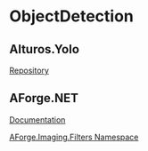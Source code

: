 # ObjectDetection

## Alturos.Yolo

[Repository](https://github.com/AlturosDestinations/Alturos.Yolo)

## AForge.NET

[Documentation](http://www.aforgenet.com/framework/docs/)

[AForge.Imaging.Filters Namespace](http://www.aforgenet.com/framework/docs/html/cdf93487-0659-e371-fed9-3b216efb6954.htm)
